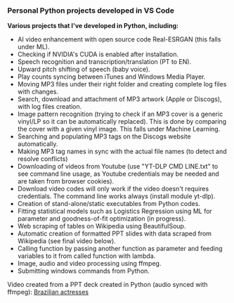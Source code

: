 ### Personal Python projects developed in VS Code

**Various projects that I've developed in Python, including:**
- AI video enhancement with open source code Real-ESRGAN (this falls under ML).
- Checking if NVIDIA's CUDA is enabled after installation.
- Speech recognition and transcription/translation (PT to EN).
- Upward pitch shifting of speech (baby voice).
- Play counts syncing between iTunes and Windows Media Player.
- Moving MP3 files under their right folder and creating complete log files with changes.
- Search, download and attachment of MP3 artwork (Apple or Discogs), with log files creation.
- Image pattern recognition (trying to check if an MP3 cover is a generic vinyl/LP so it can be automatically replaced). This is done by comparing the cover with a given vinyl image. This falls under Machine Learning.
- Searching and populating MP3 tags on the Discogs website automatically.
- Making MP3 tag names in sync with the actual file names (to detect and resolve conflicts)
- Downloading of videos from Youtube (use "YT-DLP CMD LINE.txt" to see command line usage, as Youtube credentials may be needed and are taken from browser cookies). 
- Download video codes will only work if the video doesn't requires credentials. The command line works always (install module yt-dlp).
- Creation of stand-alone/static executables from Python codes.
- Fitting statistical models such as Logistics Regression using ML for parameter and goodness-of-fit optimization (in progress).
- Web scraping of tables on Wikipedia using BeautifulSoup.
- Automatic creation of formatted PPT slides with data scraped from Wikipedia (see final video below).
- Calling function by passing another function as parameter and feeding variables to it from called function with lambda.
- Image, audio and video processing using ffmpeg.
- Submitting windows commands from Python.

Video created from a PPT deck created in Python (audio synced with ffmpeg):
[Brazilian actresses](https://drive.google.com/file/d/1l_Zxaq1p-71HO2b6AdjMkAQa74wRyHxH/view?usp=sharing)

